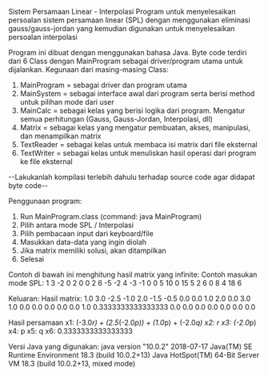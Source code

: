 Sistem Persamaan Linear - Interpolasi
Program untuk menyelesaikan persoalan sistem persamaan linear (SPL) dengan menggunakan eliminasi gauss/gauss-jordan yang kemudian digunakan untuk menyelesaikan persoalan interpolasi

Program ini dibuat dengan menggunakan bahasa Java.
Byte code terdiri dari 6 Class dengan MainProgram sebagai driver/program utama untuk dijalankan.
Kegunaan dari masing-masing Class:
1. MainProgram = sebagai driver dan program utama
2. MainSystem = sebagai interface awal dari program serta berisi method untuk pilihan mode dari user
3. MainCalc = sebagai kelas yang berisi logika dari program. Mengatur semua perhitungan (Gauss, Gauss-Jordan, Interpolasi, dll)
4. Matrix = sebagai kelas yang mengatur pembuatan, akses, manipulasi, dan menampilkan matrix
5. TextReader = sebagai kelas untuk membaca isi matrix dari file eksternal
6. TextWriter = sebagai kelas untuk menuliskan hasil operasi dari program ke file eksternal

--Lakukanlah kompilasi terlebih dahulu terhadap source code agar didapat byte code--

Penggunaan program:
1. Run MainProgram.class (command: java MainProgram)
2. Pilih antara mode SPL / Interpolasi
3. Pilih pembacaan input dari keyboard/file
4. Masukkan data-data yang ingin diolah
5. Jika matrix memiliki solusi, akan ditampilkan
6. Selesai

Contoh di bawah ini menghitung hasil matrix yang infinite:
Contoh masukan mode SPL:
1 3 -2  0  2  0  0
2 6 -5 -2  4 -3 -1
0 0  5  10 0  15 5
2 6  0  8  4  18 6

Keluaran:
Hasil matrix: 
1.0 3.0 -2.5 -1.0 2.0 -1.5 -0.5
0.0 0.0 1.0 2.0 0.0 3.0 1.0
0.0 0.0 0.0 0.0 0.0 1.0 0.3333333333333333
0.0 0.0 0.0 0.0 0.0 0.0 0.0

Hasil persamaan
x1: (-3.0*r) + (2.5*(-2.0*p)) + (1.0*p) + (-2.0*q)
x2: r
x3: (-2.0*p)
x4: p
x5: q
x6: 0.3333333333333333

Versi Java yang digunakan:
java version "10.0.2" 2018-07-17
Java(TM) SE Runtime Environment 18.3 (build 10.0.2+13)
Java HotSpot(TM) 64-Bit Server VM 18.3 (build 10.0.2+13, mixed mode)

